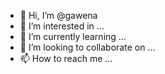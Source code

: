 - 👋 Hi, I’m @gawena
- 👀 I’m interested in ...
- 🌱 I’m currently learning ...
- 💞️ I’m looking to collaborate on ...
- 📫 How to reach me ...

<!---
confoy/confoy is a ✨ special ✨ repository because its `README.md` (this file) appears on your GitHub profile.
You can click the Preview link to take a look at your changes.
--->
